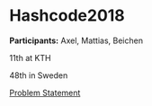 # Hashcode2018

**Participants:** Axel, Mattias, Beichen

11th at KTH

48th in Sweden

[Problem Statement](https://github.com/AxlLind/Hashcode2018/blob/master/online_qualification_round_2018.pdf)
